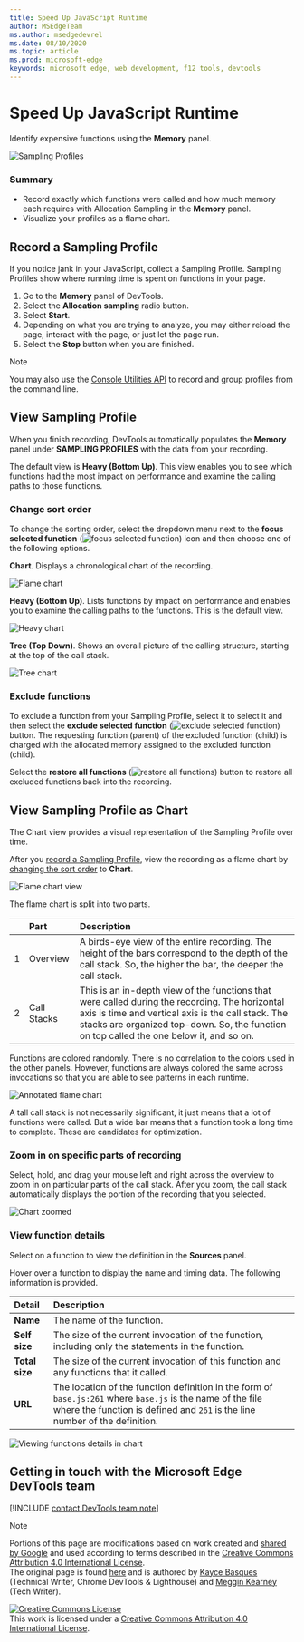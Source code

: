 ```yaml
---
title: Speed Up JavaScript Runtime
author: MSEdgeTeam
ms.author: msedgedevrel
ms.date: 08/10/2020
ms.topic: article
ms.prod: microsoft-edge
keywords: microsoft edge, web development, f12 tools, devtools
---
```

<!-- Copyright Kayce Basques and Meggin Kearney

   Licensed under the Apache License, Version 2.0 (the "License");
   you may not use this file except in compliance with the License.
   You may obtain a copy of the License at

       https://www.apache.org/licenses/LICENSE-2.0

   Unless required by applicable law or agreed to in writing, software
   distributed under the License is distributed on an "AS IS" BASIS,
   WITHOUT WARRANTIES OR CONDITIONS OF ANY KIND, either express or implied.
   See the License for the specific language governing permissions and
   limitations under the License. -->





# Speed Up JavaScript Runtime   




Identify expensive functions using the **Memory** panel.  

![Sampling Profiles](../media/rendering-tools-gh-nodejs-benchmarks-run-memory-sampling-profiles-heavy-bottom-up.msft.png)  

### Summary  

*   Record exactly which functions were called and how much memory each requires with Allocation Sampling in the **Memory** panel.  
*   Visualize your profiles as a flame chart.  

## Record a Sampling Profile  

If you notice jank in your JavaScript, collect a Sampling Profile.  Sampling Profiles show where running time is spent on functions in your page.  

1.  Go to the **Memory** panel of DevTools.  
1.  Select the **Allocation sampling** radio button.  
1.  Select **Start**.  
1.  Depending on what you are trying to analyze, you may either reload the page, interact with the page, or just let the page run.  
1.  Select the **Stop** button when you are finished.  

> [!NOTE]
> You may also use the [Console Utilities API][DevtoolsConsoleUtilities] to record and group profiles from the command line.  

## View Sampling Profile  

When you finish recording, DevTools automatically populates the **Memory** panel under **SAMPLING PROFILES** with the data from your recording.  

The default view is **Heavy \(Bottom Up\)**.  This view enables you to see which functions had the most impact on performance and examine the calling paths to those functions.  

### Change sort order   

To change the sorting order, select the dropdown menu next to the **focus selected function** \(![focus selected function][ImageFocusIcon]\) icon and then choose one of the following options.

**Chart**.  Displays a chronological chart of the recording.  

![Flame chart](../media/rendering-tools-gh-nodejs-benchmarks-run-memory-sampling-profiles-chart.msft.png)  

**Heavy \(Bottom Up\)**.  Lists functions by impact on performance and enables you to examine the calling paths to the functions.  This is the default view.  

![Heavy chart](../media/rendering-tools-gh-nodejs-benchmarks-run-memory-sampling-profiles-heavy-bottom-up.msft.png)  

**Tree \(Top Down\)**.  Shows an overall picture of the calling structure, starting at the top of the call stack.  

![Tree chart](../media/rendering-tools-gh-nodejs-benchmarks-run-memory-sampling-profiles-tree-top-down.msft.png)  

### Exclude functions   

To exclude a function from your Sampling Profile, select it to select it and then select the **exclude selected function** \(![exclude selected function][ImageExcludeIcon]\) button.  The requesting function \(parent\) of the excluded function \(child\) is charged with the allocated memory assigned to the excluded function \(child\).  

Select the **restore all functions** \(![restore all functions][ImageRestoreIcon]\) button to restore all excluded functions back into the recording.  

## View Sampling Profile as Chart   

The Chart view provides a visual representation of the Sampling Profile over time.  

After you [record a Sampling Profile](#record-a-sampling-profile), view the recording as a flame chart by [changing the sort order](#change-sort-order) to **Chart**.  

![Flame chart view](../media/rendering-tools-gh-nodejs-benchmarks-run-memory-sampling-profiles-chart.msft.png)  

The flame chart is split into two parts.  

| | Part | Description |  
| --- |:--- |:--- |  
| 1 | Overview | A birds-eye view of the entire recording.  The height of the bars correspond to the depth of the call stack.  So, the higher the bar, the deeper the call stack.  |  
| 2 | Call Stacks | This is an in-depth view of the functions that were called during the recording.  The horizontal axis is time and vertical axis is the call stack.  The stacks are organized top-down.  So, the function on top called the one below it, and so on.  |  

Functions are colored randomly.  There is no correlation to the colors used in the other panels.  However, functions are always colored the same across invocations so that you are able to see patterns in each runtime.  

![Annotated flame chart](../media/rendering-tools-gh-nodejs-benchmarks-run-memory-sampling-profiles-chart-highlighted.msft.png)  

A tall call stack is not necessarily significant, it just means that a lot of functions were called.  But a wide bar means that a function took a long time to complete.  These are candidates for optimization.  

### Zoom in on specific parts of recording   

Select, hold, and drag your mouse left and right across the overview to zoom in on particular parts of the call stack.  After you zoom, the call stack automatically displays the portion of the recording that you selected.  

![Chart zoomed](../media/rendering-tools-gh-nodejs-benchmarks-run-memory-sampling-profiles-chart-zoomed.msft.png)  

### View function details   

Select on a function to view the definition in the **Sources** panel.  

Hover over a function to display the name and timing data.  The following information is provided.  

| Detail | Description |  
|:--- |:--- |  
| **Name** | The name of the function.  |  
| **Self size** | The size of the current invocation of the function, including only the statements in the function.  |  
| **Total size** | The size of the current invocation of this function and any functions that it called.  |  
| **URL** | The location of the function definition in the form of `base.js:261` where `base.js` is the name of the file where the function is defined and `261` is the line number of the definition.  |  
<!--*   **Aggregated self time**.  Aggregate time for all invocations of the function across the recording, not including functions called by this function.  -->  
<!--*   **Aggregated total time**.  Aggregate total time for all invocations of the function, including functions called by this function.  -->  
<!--*   **Not optimized**.  If the profiler has detected a potential optimization for the function it lists it here.  -->  

![Viewing functions details in chart](../media/rendering-tools-gh-nodejs-benchmarks-run-memory-sampling-profiles-chart-hover.msft.png)  

## Getting in touch with the Microsoft Edge DevTools team

[!INCLUDE [contact DevTools team note](../includes/contact-devtools-team-note.md)]  

<!-- image links -->  

[ImageExcludeIcon]: ../media/exclude-icon.msft.png  
[ImageFocusIcon]: ../media/images/focus-icon.msft.png  
[ImageRestoreIcon]: ../media/images/restore-icon.msft.png  

<!-- links -->  

[DevtoolsConsoleUtilities]: ../console/utilities.md "Console Utilities API Reference | Microsoft Docs"  
[DevtoolsConsoleUtilitiesProfile]: ../console/utilities.md#profile "profile - Console Utilities API Reference | Microsoft Docs"  
[DevtoolsConsoleUtilitiesProfileEnd]: ../console/utilities.md#profileend "profileEnd - Console Utilities API Reference | Microsoft Docs"  

> [!NOTE]
> Portions of this page are modifications based on work created and [shared by Google][GoogleSitePolicies] and used according to terms described in the [Creative Commons Attribution 4.0 International License][CCA4IL].  
> The original page is found [here](https://developers.google.com/web/tools/chrome-devtools/rendering-tools/js-execution) and is authored by [Kayce Basques][KayceBasques] \(Technical Writer, Chrome DevTools & Lighthouse\) and [Meggin Kearney][MegginKearney] \(Tech Writer\).  

[![Creative Commons License][CCby4Image]][CCA4IL]  
This work is licensed under a [Creative Commons Attribution 4.0 International License][CCA4IL].  

[CCA4IL]: https://creativecommons.org/licenses/by/4.0  
[CCby4Image]: https://i.creativecommons.org/l/by/4.0/88x31.png  
[GoogleSitePolicies]: https://developers.google.com/terms/site-policies  
[KayceBasques]: https://developers.google.com/web/resources/contributors/kaycebasques  
[MegginKearney]: https://developers.google.com/web/resources/contributors/megginkearney  
